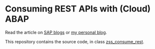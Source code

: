 # Consuming REST APIs with (Cloud) ABAP
Read the article on [SAP blogs](https://blogs.sap.com/2020/10/27/consuming-rest-apis-with-cloud-abap/comment-page-1/#comment-540009) or [my personal blog](https://s7oev.com/blog/2020/10/27/consuming-rest-apis-with-cloud-abap).

This repository contains the source code, in class [zss_consume_rest](https://github.com/s7oev/consume_rest_api_in_abap/blob/main/src/zss_consume_rest.clas.abap).
